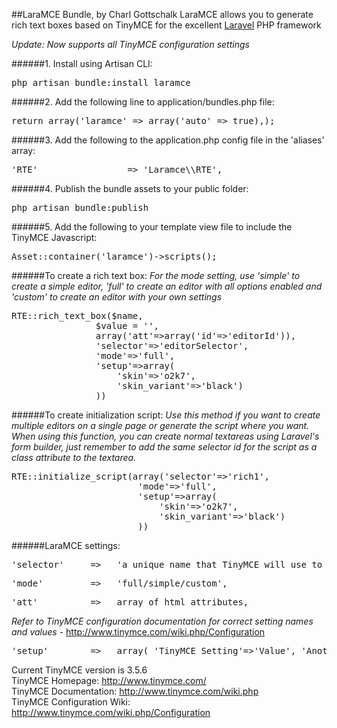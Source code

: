 ##LaraMCE Bundle, by Charl Gottschalk
LaraMCE allows you to generate rich text boxes based on TinyMCE for the excellent [Laravel](http://laravel.com/ "Laravel") PHP framework

*Update: Now supports all TinyMCE configuration settings*

######1. Install using Artisan CLI:

<pre>php artisan bundle:install laramce</pre>

######2. Add the following line to application/bundles.php file:

<pre>return array('laramce' => array('auto' => true),);</pre>

######3. Add the following to the application.php config file in the 'aliases' array:

<pre>'RTE'                 => 'Laramce\\RTE',</pre>

######4. Publish the bundle assets to your public folder:

<pre>php artisan bundle:publish</pre>

######5. Add the following to your template view file to include the TinyMCE Javascript:

<pre>Asset::container('laramce')->scripts();</pre>

######To create a rich text box:
_For the mode setting, use 'simple' to create a simple editor, 'full' to create an editor with all options enabled and 'custom' to create an editor with your own settings_

<pre>
RTE::rich_text_box($name, 
				$value = '', 
				array('att'=>array('id'=>'editorId')),
				'selector'=>'editorSelector',
				'mode'=>'full',
				'setup'=>array(
					'skin'=>'o2k7',
					'skin_variant'=>'black')
				))
</pre>

######To create initialization script:
_Use this method if you want to create multiple editors on a single page or generate the script where you want._<br/>
_When using this function, you can create normal textareas using Laravel's form builder, just remember to add the same selector id for the script as a class attribute to the textarea._

<pre>
RTE::initialize_script(array('selector'=>'rich1',
						'mode'=>'full',
						'setup'=>array(
							'skin'=>'o2k7',
							'skin_variant'=>'black')			
						))
</pre>

######LaraMCE settings:

<pre>'selector'  	=>   'a unique name that TinyMCE will use to select the textarea',</pre>

<pre>'mode'      	=>   'full/simple/custom',</pre>

<pre>'att'     		=>   array of html attributes,</pre>
                        
*Refer to TinyMCE configuration documentation for correct setting names and values* - http://www.tinymce.com/wiki.php/Configuration                     
<pre>'setup'     	=>   array( 'TinyMCE Setting'=>'Value', 'Another TinyMCE Setting'=>'Value')</pre>

Current TinyMCE version is 3.5.6<br/>
TinyMCE Homepage: http://www.tinymce.com/<br/>
TinyMCE Documentation: http://www.tinymce.com/wiki.php<br/>
TinyMCE Configuration Wiki: http://www.tinymce.com/wiki.php/Configuration

